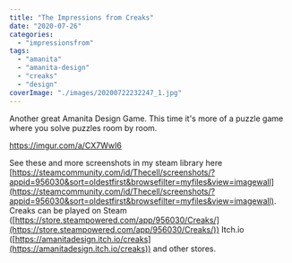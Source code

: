```yaml
---
title: "The Impressions from Creaks"
date: "2020-07-26"
categories: 
  - "impressionsfrom"
tags: 
  - "amanita"
  - "amanita-design"
  - "creaks"
  - "design"
coverImage: "./images/20200722232247_1.jpg"
---
```


Another great Amanita Design Game. This time it's more of a puzzle game where you solve puzzles room by room.

https://imgur.com/a/CX7WwI6

See these and more screenshots in my steam library here [https://steamcommunity.com/id/Thecell/screenshots/?appid=956030&sort=oldestfirst&browsefilter=myfiles&view=imagewall](https://steamcommunity.com/id/Thecell/screenshots/?appid=956030&sort=oldestfirst&browsefilter=myfiles&view=imagewall). Creaks can be played on Steam ([https://store.steampowered.com/app/956030/Creaks/](https://store.steampowered.com/app/956030/Creaks/)) Itch.io ([https://amanitadesign.itch.io/creaks](https://amanitadesign.itch.io/creaks)) and other stores.
